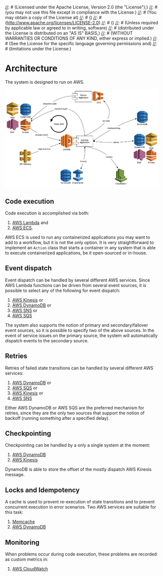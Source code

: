 [//]: # (Copyright 2016 Workiva Inc.)
[//]: # ()
[//]: # (Licensed under the Apache License, Version 2.0 (the "License");)
[//]: # (you may not use this file except in compliance with the License.)
[//]: # (You may obtain a copy of the License at)
[//]: # ()
[//]: # (http://www.apache.org/licenses/LICENSE-2.0)
[//]: # ()
[//]: # (Unless required by applicable law or agreed to in writing, software)
[//]: # (distributed under the License is distributed on an "AS IS" BASIS,)
[//]: # (WITHOUT WARRANTIES OR CONDITIONS OF ANY KIND, either express or implied.)
[//]: # (See the License for the specific language governing permissions and)
[//]: # (limitations under the License.)

# Architecture

The system is designed to run on AWS. 

![AWS Architecture](images/architecture.png)

## Code execution

Code execution is accomplished via both:

1. [AWS Lambda](https://aws.amazon.com/lambda/) and 
1. [AWS ECS](https://aws.amazon.com/ecs/). 

AWS ECS is used to run any containerized applications you may want to add to a 
workflow, but it is not the only option.  It is very straightforward 
to implement an `Action` class that starts a container in any system that is able 
to execute containerized applications, be it open-sourced or in-house.

## Event dispatch

Event dispatch can be handled by several different AWS services. Since AWS Lambda functions
can be driven from several event sources, it is possible to select any of the following for
event dispatch:
 
1. [AWS Kinesis](https://aws.amazon.com/kinesis/) or
1. [AWS DynamoDB](https://aws.amazon.com/dynamodb/) or
1. [AWS SNS](https://aws.amazon.com/sns/) or
1. [AWS SQS](https://aws.amazon.com/sqs/)

The system also supports the notion of primary and secondary/failover event sources,
so it is possible to specify two of the above sources. In the event of service issues on 
the primary source, the system will automatically dispatch events to the secondary
source.

## Retries

Retries of failed state transitions can be handled by several different AWS services:

1. [AWS DynamoDB](https://aws.amazon.com/dynamodb/) or
1. [AWS SQS](https://aws.amazon.com/sqs/) or
1. [AWS Kinesis](https://aws.amazon.com/kinesis/) or
1. [AWS SNS](https://aws.amazon.com/sns/)

Either AWS DynamoDB or AWS SQS are the preferred mechanism for retries, since they 
are the only two sources that support the notion of backoff (running something after
a specified delay).

## Checkpointing

Checkpointing can be handled by a only a single system at the moment:

1. [AWS DynamoDB](https://aws.amazon.com/dynamodb/)
1. [AWS Kinesis](https://aws.amazon.com/kinesis/)

DynamoDB is able to store the offset of the mostly dispatch AWS Kinesis message.

## Locks and Idempotency

A cache is used to prevent re-execution of state transitions and to prevent
concurrent execution in error scenarios. Two AWS services are suitable for 
this task:

1. [Memcache](https://aws.amazon.com/elasticache/)
1. [AWS DynamoDB](https://aws.amazon.com/dynamodb/)

## Monitoring

When problems occur during code execution, these problems are recorded as custom
metrics in:

1. [AWS CloudWatch](https://aws.amazon.com/cloudwatch/)
